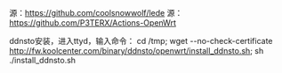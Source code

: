 源：https://github.com/coolsnowwolf/lede
源：https://github.com/P3TERX/Actions-OpenWrt

ddnsto安装，进入ttyd，输入命令：
cd /tmp; wget --no-check-certificate http://fw.koolcenter.com/binary/ddnsto/openwrt/install_ddnsto.sh; sh ./install_ddnsto.sh
